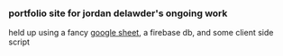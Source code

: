 ### portfolio site for jordan delawder's ongoing work
held up using a fancy [google sheet](https://www.drivecms.xyz/), a firebase db, and some client side script

